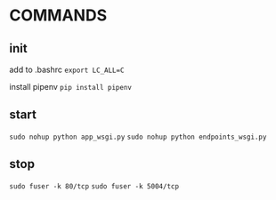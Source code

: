 # COMMANDS

## init

add to .bashrc
`export LC_ALL=C`

install pipenv
`pip install pipenv`

## start
`sudo nohup python app_wsgi.py`
`sudo nohup python endpoints_wsgi.py`

## stop
`sudo fuser -k 80/tcp`
`sudo fuser -k 5004/tcp`




